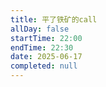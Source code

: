```yaml
---
title: 平了铁矿的call
allDay: false
startTime: 22:00
endTime: 22:30
date: 2025-06-17
completed: null
---
```


